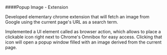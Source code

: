 ####Popup Image - Extension

Developed elementary chrome extension that will fetch an image from Google using the current page's URL as a search term.

Implemented a UI element called as browser action, which allows to place a clickable icon right next to Chrome's Omnibox for easy access. Clicking that icon will open a popup window filled with an image derived from the current page.